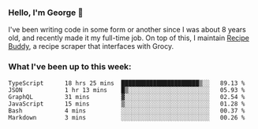 ### Hello, I'm George 👋

I've been writing code in some form or another since I was about 8 years old, and recently made it my full-time job. On top of this, I maintain [Recipe Buddy](https://github.com/georgegebbett/recipe-buddy), a recipe scraper that interfaces with Grocy.  

<!--
**georgegebbett/georgegebbett** is a ✨ _special_ ✨ repository because its `README.md` (this file) appears on your GitHub profile.

Here are some ideas to get you started:

- 🔭 I’m currently working on ...
- 🌱 I’m currently learning ...
- 👯 I’m looking to collaborate on ...
- 🤔 I’m looking for help with ...
- 💬 Ask me about ...
- 📫 How to reach me: ...
- 😄 Pronouns: ...
- ⚡ Fun fact: ...
-->

### What I've been up to this week:
<!--START_SECTION:waka-->

```text
TypeScript      18 hrs 25 mins  ██████████████████████▒░░   89.13 %
JSON            1 hr 13 mins    █▒░░░░░░░░░░░░░░░░░░░░░░░   05.93 %
GraphQL         31 mins         ▓░░░░░░░░░░░░░░░░░░░░░░░░   02.54 %
JavaScript      15 mins         ▒░░░░░░░░░░░░░░░░░░░░░░░░   01.28 %
Bash            4 mins          ░░░░░░░░░░░░░░░░░░░░░░░░░   00.37 %
Markdown        3 mins          ░░░░░░░░░░░░░░░░░░░░░░░░░   00.26 %
```

<!--END_SECTION:waka-->
